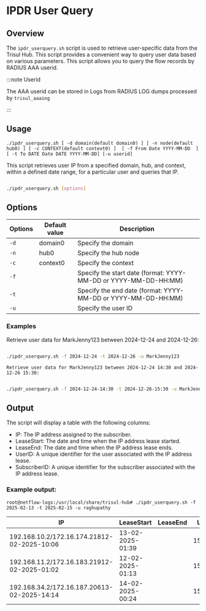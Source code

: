 # IPDR User Query

## Overview

The `ipdr_userquery.sh` script is used to retrieve user-specific data from the Trisul Hub. This script provides a convenient way to query user data based on various parameters. This script allows you to query the flow records by RADIUS AAA userid.  

:::note Userid 

The AAA userid can be stored in Logs from RADIUS LOG dumps processed by `trisul_aaaing`   

:::


## Usage

`./ipdr_userquery.sh [ -d domain(default domain0) ] [ -n node(default hub0) ] [ -c CONTEXT(default context0) ]  [ -f From Date YYYY-MM-DD  ] [ -t To DATE Date DATE YYYY-MM-DD] [-u userid]`

This script retrieves user IP from a specified domain, hub, and context, within a defined date range, for a particular user and queries that IP.

```Bash

./ipdr_userquery.sh [options]
```

## Options
| Options | Default value | Description |
|---------|---------------|-------------|
| `-d` | domain0 | Specify the domain |
| `-n` | hub0 | Specify the hub node |
| `-c` | context0 | Specify the context |
| `-f` |         | Specify the start date (format: YYYY-MM-DD or YYYY-MM-DD-HH:MM)  |
| `-t` |         | Specify the end date (format: YYYY-MM-DD or YYYY-MM-DD-HH:MM)  |
| `-u` |         | Specify the user ID  |


### Examples

Retrieve user data for MarkJenny123 between 2024-12-24 and 2024-12-26:

```Bash

./ipdr_userquery.sh -f 2024-12-24 -t 2024-12-26 -u MarkJenny123
```

    Retrieve user data for MarkJenny123 between 2024-12-24 14:30 and 2024-12-26 15:30:

```Bash

./ipdr_userquery.sh -f 2024-12-24-14:30 -t 2024-12-26-15:30 -u MarkJenny123
```

## Output

The script will display a table with the following columns:

- IP: The IP address assigned to the subscriber.
- LeaseStart: The date and time when the IP address lease started.
- LeaseEnd: The date and time when the IP address lease ends.
- UserID: A unique identifier for the user associated with the IP address lease.
- SubscriberID: A unique identifier for the subscriber associated with the IP address lease.

### Example output:

`root@netflow-logs:/usr/local/share/trisul-hub# ./ipdr_userquery.sh -f 2025-02-13 -t 2025-02-15 -u raghupathy`

|IP |                 LeaseStart |              LeaseEnd |                UserID |        SubscriberID |
|---|----------------------------|-----------------------|-----------------------|---------------------|        
|192.168.10.2/172.16.174.21812-02-2025-10:06 |  13-02-2025-01:39 |  |      1568172 | raghupathy |         
|192.168.11.2/172.16.183.21912-02-2025-01:02 |  12-02-2025-01:13 |  |      1568172 | raghupathy |          
|192.168.34.2/172.16.187.20613-02-2025-14:14 |  14-02-2025-00:24 |  |      1568172 | raghupathy |         
